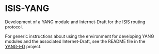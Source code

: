 ISIS-YANG
=========

Development of a YANG module and Internet-Draft for the ISIS routing protocol.

For generic instructions about using the environment for developing
YANG modules and the associated Internet-Draft, see the README file in
the [YANG-I-D](https://github.com/llhotka/YANG-I-D) project.
